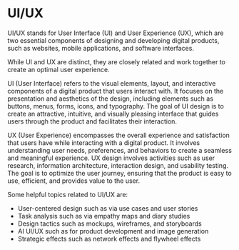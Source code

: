 # UI/UX

UI/UX stands for User Interface (UI) and User Experience (UX), which are two essential components of designing and developing digital products, such as websites, mobile applications, and software interfaces.

While UI and UX are distinct, they are closely related and work together to create an optimal user experience.

UI (User Interface) refers to the visual elements, layout, and interactive components of a digital product that users interact with. It focuses on the presentation and aesthetics of the design, including elements such as buttons, menus, forms, icons, and typography. The goal of UI design is to create an attractive, intuitive, and visually pleasing interface that guides users through the product and facilitates their interaction.

UX (User Experience) encompasses the overall experience and satisfaction that users have while interacting with a digital product. It involves understanding user needs, preferences, and behaviors to create a seamless and meaningful experience. UX design involves activities such as user research, information architecture, interaction design, and usability testing. The goal is to optimize the user journey, ensuring that the product is easy to use, efficient, and provides value to the user.

Some helpful topics related to UI/UX are:

* User-centered design such as via use cases and user stories
* Task analysis such as via empathy maps and diary studies
* Design tactics such as mockups, wireframes, and storyboards
* AI UI/UX such as for product development and image generation
* Strategic effects such as network effects and flywheel effects
